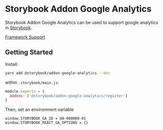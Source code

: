 # Storybook Addon Google Analytics

Storybook Addon Google Analytics can be used to support google analytics in [Storybook](https://storybook.js.org).

[Framework Support](https://github.com/storybookjs/storybook/blob/master/ADDONS_SUPPORT.md)

## Getting Started

Install:

```sh
yarn add @storybook/addon-google-analytics --dev
```

within `.storybook/main.js`:

```js
module.exports = {
  addons: ['@storybook/addon-google-analytics/register']
}
```

Then, set an environment variable

```
window.STORYBOOK_GA_ID = UA-000000-01
window.STORYBOOK_REACT_GA_OPTIONS = {}
```

